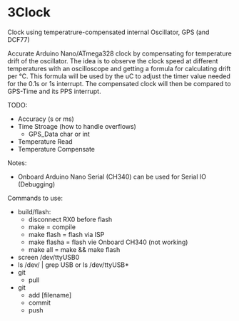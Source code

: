 # 3Clock
Clock using temperatrure-compensated internal Oscillator, GPS (and DCF77)  

Accurate Arduino Nano/ATmega328 clock by compensating for temperature drift of the oscillator. The idea is to observe the clock speed at different temperatures with an oscilloscope and getting a formula for calculating drift per °C. This formula will be used by the uC to adjust the timer value needed for the 0.1s or 1s interrupt. The compensated clock will then be compared to GPS-Time and its PPS interrupt.

TODO:
* Accuracy (s or ms)
* Time Stroage (how to handle overflows)
  * GPS_Data char or int
* Temperature Read
* Temperature Compensate

Notes:
* Onboard Arduino Nano Serial (CH340) can be used for Serial IO (Debugging)


Commands to use:
* build/flash:
  * disconnect RX0 before flash
  * make = compile
  * make flash = flash via ISP
  * make flasha = flash vie Onboard CH340 (not working)
  * make all = make && make flash
* screen /dev/ttyUSB0
* ls /dev/ | grep USB or ls /dev/ttyUSB*
* git
  * pull
* git
  * add [filename]
  * commit
  * push


